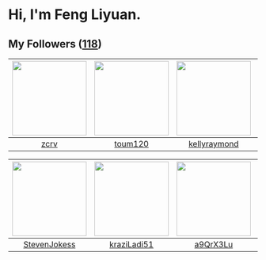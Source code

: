 # Hi, I'm Feng Liyuan.

## My Followers ([118](https://github.com/SunRunAway?tab=followers))

| <img src="https://avatars.githubusercontent.com/u/119645983?v=4" width="150" height="150" /> | <img src="https://avatars.githubusercontent.com/u/57785890?v=4" width="150" height="150" /> | <img src="https://avatars.githubusercontent.com/u/58126365?v=4" width="150" height="150" /> | <img src="https://avatars.githubusercontent.com/u/50138288?v=4" width="150" height="150" /> |
| :------------------------------------------------------------------------------------------: | :-----------------------------------------------------------------------------------------: | :-----------------------------------------------------------------------------------------: | :-----------------------------------------------------------------------------------------: |
|                                [zcrv](https://github.com/zcrv)                               |                            [toum120](https://github.com/toum120)                            |                       [kellyraymond](https://github.com/kellyraymond)                       |                       [xuhuifang996](https://github.com/xuhuifang996)                       |

| <img src="https://avatars.githubusercontent.com/u/71307974?v=4" width="150" height="150" /> | <img src="https://avatars.githubusercontent.com/u/120910584?v=4" width="150" height="150" /> | <img src="https://avatars.githubusercontent.com/u/46620760?v=4" width="150" height="150" /> | <img src="https://avatars.githubusercontent.com/u/59618640?v=4" width="150" height="150" /> |
| :-----------------------------------------------------------------------------------------: | :------------------------------------------------------------------------------------------: | :-----------------------------------------------------------------------------------------: | :-----------------------------------------------------------------------------------------: |
|                       [StevenJokess](https://github.com/StevenJokess)                       |                         [kraziLadi51](https://github.com/kraziLadi51)                        |                           [a9QrX3Lu](https://github.com/a9QrX3Lu)                           |                        [Akshar-code](https://github.com/Akshar-code)                        |